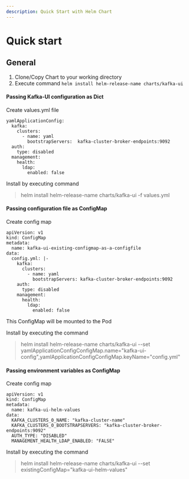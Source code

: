 ```yaml
---
description: Quick Start with Helm Chart
---
```


# Quick start

## General

1. Clone/Copy Chart to your working directory
2. Execute command `helm install helm-release-name charts/kafka-ui`

#### Passing Kafka-UI configuration as Dict

Create values.yml file

```
yamlApplicationConfig:
  kafka:
    clusters:
      - name: yaml
        bootstrapServers:  kafka-cluster-broker-endpoints:9092
  auth:
    type: disabled
  management:
    health:
      ldap:
        enabled: false
```

Install by executing command

> helm install helm-release-name charts/kafka-ui -f values.yml

#### Passing configuration file as ConfigMap

Create config map

```
apiVersion: v1
kind: ConfigMap
metadata:
  name: kafka-ui-existing-configmap-as-a-configfile
data:
  config.yml: |-
    kafka:
      clusters:
        - name: yaml
          bootstrapServers: kafka-cluster-broker-endpoints:9092
    auth:
      type: disabled
    management:
      health:
        ldap:
          enabled: false
```

This ConfigMap will be mounted to the Pod

Install by executing the command

> helm install helm-release-name charts/kafka-ui --set yamlApplicationConfigConfigMap.name="kafka-ui-config",yamlApplicationConfigConfigMap.keyName="config.yml"

#### Passing environment variables as ConfigMap

Create config map

```
apiVersion: v1
kind: ConfigMap
metadata:
  name: kafka-ui-helm-values
data:
  KAFKA_CLUSTERS_0_NAME: "kafka-cluster-name"
  KAFKA_CLUSTERS_0_BOOTSTRAPSERVERS: "kafka-cluster-broker-endpoints:9092"
  AUTH_TYPE: "DISABLED"
  MANAGEMENT_HEALTH_LDAP_ENABLED: "FALSE" 
```

Install by executing the command

> helm install helm-release-name charts/kafka-ui --set existingConfigMap="kafka-ui-helm-values"
